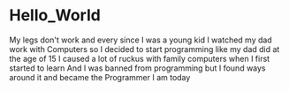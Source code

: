 # Hello_World

My legs don't work and every since I was a young kid I watched my dad work with
Computers so I decided to start programming like my dad did at the age of 15
I caused a lot of ruckus with family computers when I first started to learn
And I was banned from programming but I found ways around it and became the
Programmer I am today
